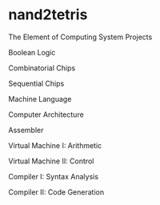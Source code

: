 # nand2tetris
The Element of Computing System Projects

Boolean Logic

Combinatorial Chips	

Sequential Chips		

Machine Language		

Computer Architecture

Assembler

Virtual Machine I: Arithmetic

Virtual Machine II: Control

Compiler I: Syntax Analysis

Compiler II: Code Generation

